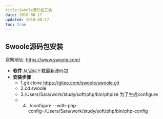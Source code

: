 ```yaml
---
title:Swoole源码包安装
date: 2018-08-17
updated: 2018-08-17
toc: true
---
```


## Swoole源码包安装
官网地址: https://www.swoole.com/
- **软件**
    从官网下载最新源码包
- **安装步骤**
    + 1.git clone https://gitee.com/swoole/swoole.git    
    + 2.cd swoole
    + 3./Users/Sara/work/study/soft/php/bin/phpize  为了生成configure
    + 4. ./configure --with-php-config=/Users/Sara/work/study/soft/php/bin/php-config